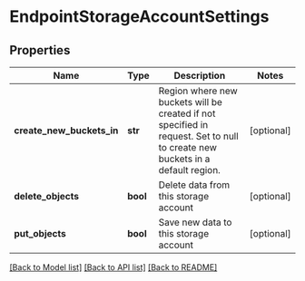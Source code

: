 # EndpointStorageAccountSettings

## Properties
Name | Type | Description | Notes
------------ | ------------- | ------------- | -------------
**create_new_buckets_in** | **str** | Region where new buckets will be created if not specified in request. Set to null to create new buckets in a default region. | [optional] 
**delete_objects** | **bool** | Delete data from this storage account | [optional] 
**put_objects** | **bool** | Save new data to this storage account | [optional] 

[[Back to Model list]](../README.md#documentation-for-models) [[Back to API list]](../README.md#documentation-for-api-endpoints) [[Back to README]](../README.md)


